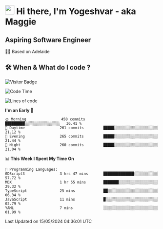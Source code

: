 <h1><img src="https://emojis.slackmojis.com/emojis/images/1531849430/4246/blob-sunglasses.gif?1531849430" width="30"/> Hi there, I'm Yogeshvar - aka Maggie</h1>

## Aspiring Software Engineer
🏂🏻  Based on Adelaide 

## 🛠 When & What do I code ?  

![Visitor Badge](https://visitor-badge.feriirawann.repl.co?username=yogeshvar&repo=yogeshvar&label=Visitors&style=plastic&color=%23457BFF&contentType=svg)

<!--START_SECTION:waka-->
![Code Time](http://img.shields.io/badge/Code%20Time-2%2C896%20hrs%2058%20mins-blue)

![Lines of code](https://img.shields.io/badge/From%20Hello%20World%20I%27ve%20Written-4.2%20million%20lines%20of%20code-blue)

**I'm an Early 🐤** 

```text
🌞 Morning                450 commits         █████████░░░░░░░░░░░░░░░░   36.41 % 
🌆 Daytime                261 commits         █████░░░░░░░░░░░░░░░░░░░░   21.12 % 
🌃 Evening                265 commits         █████░░░░░░░░░░░░░░░░░░░░   21.44 % 
🌙 Night                  260 commits         █████░░░░░░░░░░░░░░░░░░░░   21.04 % 
```


📊 **This Week I Spent My Time On** 

```text
💬 Programming Languages: 
GDScript3                3 hrs 47 mins       ██████████████░░░░░░░░░░░   57.72 % 
MDX                      1 hr 55 mins        ███████░░░░░░░░░░░░░░░░░░   29.32 % 
TypeScript               25 mins             ██░░░░░░░░░░░░░░░░░░░░░░░   06.34 % 
JavaScript               11 mins             █░░░░░░░░░░░░░░░░░░░░░░░░   02.79 % 
YAML                     7 mins              ░░░░░░░░░░░░░░░░░░░░░░░░░   01.99 % 
```


 Last Updated on 15/05/2024 04:36:01 UTC
<!--END_SECTION:waka-->
